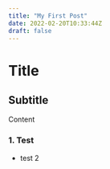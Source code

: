 ```yaml
---
title: "My First Post"
date: 2022-02-20T10:33:44Z
draft: false
---
```


# Title

## Subtitle

Content

### 1. Test

- test 2


